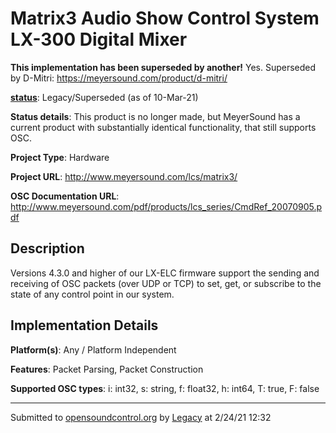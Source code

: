 # Matrix3 Audio Show Control System LX-300 Digital Mixer

**This implementation has been superseded by another!**
Yes. Superseded by D-Mitri: https://meyersound.com/product/d-mitri/

**[status](../implementation-status.html)**: Legacy/Superseded (as of 10-Mar-21)

**Status details**: 
This product is no longer made, but MeyerSound has a current product with substantially identical functionality, that still supports OSC.

**Project Type**: Hardware

**Project URL**: <http://www.meyersound.com/lcs/matrix3/>

**OSC Documentation URL**: <http://www.meyersound.com/pdf/products/lcs_series/CmdRef_20070905.pdf>

## Description

Versions 4.3.0 and higher of our LX-ELC firmware support the sending and receiving of OSC packets (over UDP or TCP) to set, get, or subscribe to the state of any control point in our system.

## Implementation Details

**Platform(s)**: Any / Platform Independent

**Features**: Packet Parsing, Packet Construction

**Supported OSC types**: i: int32, s: string, f: float32, h: int64, T: true, F: false

---
Submitted to [opensoundcontrol.org](https://opensoundcontrol.org) by [Legacy](legacy-site.html) at 2/24/21 12:32
